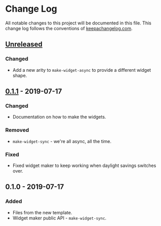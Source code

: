 # Change Log
All notable changes to this project will be documented in this file. This change log follows the conventions of [keepachangelog.com](http://keepachangelog.com/).

## [Unreleased]
### Changed
- Add a new arity to `make-widget-async` to provide a different widget shape.

## [0.1.1] - 2019-07-17
### Changed
- Documentation on how to make the widgets.

### Removed
- `make-widget-sync` - we're all async, all the time.

### Fixed
- Fixed widget maker to keep working when daylight savings switches over.

## 0.1.0 - 2019-07-17
### Added
- Files from the new template.
- Widget maker public API - `make-widget-sync`.

[Unreleased]: https://github.com/your-name/myshoppingapp/compare/0.1.1...HEAD
[0.1.1]: https://github.com/your-name/myshoppingapp/compare/0.1.0...0.1.1
